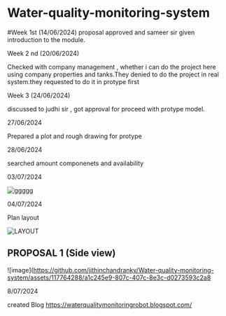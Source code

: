 # Water-quality-monitoring-system

#Week 1st (14/06/2024)
proposal approved and sameer sir given introduction to the module.

Week 2 nd (20/06/2024)

Checked with company management , whether i can do the project here using company properties and tanks.They denied to do the project in real system.they requested to do it in protype first

Week 3 (24/06/2024)

discussed to judhi sir , got approval for proceed with protype model.


27/06/2024

Prepared a plot and rough drawing for protype

28/06/2024

searched amount componenets and availability

03/07/2024

![ggggg](https://github.com/jithinchandrankv/Water-quality-monitoring-system/assets/117764288/18b70d20-44a4-4a22-b548-c3477337679e)

04/07/2024

Plan layout

![LAYOUT](https://github.com/jithinchandrankv/Water-quality-monitoring-system/assets/117764288/f7c4eb1f-9f4e-423f-9801-7575a3b075d8)



## PROPOSAL 1 (Side view)

![image](https://github.com/jithinchandrankv/Water-quality-monitoring-system/assets/117764288/a1c245e9-807c-407c-8e3c-d0273593c2a8

8/07/2024

created Blog https://waterqualitymonitoringrobot.blogspot.com/


